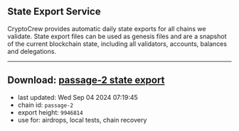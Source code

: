 ## State Export Service
CryptoCrew provides automatic daily state exports for all chains we validate. State export files can be used as genesis files and are a snapshot of the current blockchain state, including all validators, accounts, balances and delegations.

---
**Download: [passage-2 state export](https://dl-eu2.ccvalidators.com/SERVICE/passage/passage-2_export_9946814.json)**
---

- last updated: Wed Sep 04 2024 07:19:45
- chain id: `passage-2`
- export height: `9946814`
- use for: airdrops, local tests, chain recovery
